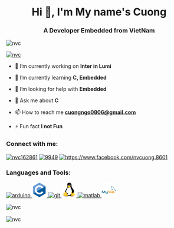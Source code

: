 <h1 align="center">Hi 👋, I'm My name's Cuong</h1>
<h3 align="center">A Developer Embedded from VietNam</h3>

<p align="left"> <img src="https://komarev.com/ghpvc/?username=nvc&label=Profile%20views&color=0e75b6&style=flat" alt="nvc" /> </p>

<p align="left"> <a href="https://github.com/ryo-ma/github-profile-trophy"><img src="https://github-profile-trophy.vercel.app/?username=nvc" alt="nvc" /></a> </p>

- 🔭 I’m currently working on **Inter in Lumi**

- 🌱 I’m currently learning **C, Embedded**

- 🤝 I’m looking for help with **Embedded**

- 💬 Ask me about **C**

- 📫 How to reach me **cuongngo0806@gmail.com**

- ⚡ Fun fact **I not Fun**

<h3 align="left">Connect with me:</h3>
<p align="left">
<a href="https://instagram.com/nvc162861" target="blank"><img align="center" src="https://raw.githubusercontent.com/rahuldkjain/github-profile-readme-generator/master/src/images/icons/Social/instagram.svg" alt="nvc162861" height="30" width="40" /></a>
<a href="https://discord.gg/#9949" target="blank"><img align="center" src="https://raw.githubusercontent.com/rahuldkjain/github-profile-readme-generator/master/src/images/icons/Social/discord.svg" alt="9949" height="30" width="40" /></a>
<a href="https://www.facebook.com/nvcuong.8601" target="blank"><img align="center" src="https://raw.githubusercontent.com/rahuldkjain/github-profile-readme-generator/master/src/images/icons/Social/facebook.svg" alt="https://www.facebook.com/nvcuong.8601" height="30" width="40" /></a>
</p>

<h3 align="left">Languages and Tools:</h3>
<p align="left"> <a href="https://www.arduino.cc/" target="_blank" rel="noreferrer"> <img src="https://cdn.worldvectorlogo.com/logos/arduino-1.svg" alt="arduino" width="40" height="40"/> </a> <a href="https://www.cprogramming.com/" target="_blank" rel="noreferrer"> <img src="https://raw.githubusercontent.com/devicons/devicon/master/icons/c/c-original.svg" alt="c" width="40" height="40"/> </a> <a href="https://git-scm.com/" target="_blank" rel="noreferrer"> <img src="https://www.vectorlogo.zone/logos/git-scm/git-scm-icon.svg" alt="git" width="40" height="40"/> </a> <a href="https://www.linux.org/" target="_blank" rel="noreferrer"> <img src="https://raw.githubusercontent.com/devicons/devicon/master/icons/linux/linux-original.svg" alt="linux" width="40" height="40"/> </a> <a href="https://www.mathworks.com/" target="_blank" rel="noreferrer"> <img src="https://upload.wikimedia.org/wikipedia/commons/2/21/Matlab_Logo.png" alt="matlab" width="40" height="40"/> </a> <a href="https://www.mysql.com/" target="_blank" rel="noreferrer"> <img src="https://raw.githubusercontent.com/devicons/devicon/master/icons/mysql/mysql-original-wordmark.svg" alt="mysql" width="40" height="40"/> </a> </p>

<p><img align="center" src="https://github-readme-stats.vercel.app/api/top-langs?username=nvc&show_icons=true&locale=en&layout=compact" alt="nvc" /></p>

<p><img align="center" src="https://github-readme-streak-stats.herokuapp.com/?user=nvc&" alt="nvc" /></p>
